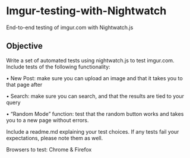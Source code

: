 # Imgur-testing-with-Nightwatch
End-to-end testing of imgur.com with Nightwatch.js

## Objective
Write a set of automated tests using nightwatch.js to test imgur.com. Include tests of the
following functionality:

• New Post: make sure you can upload an image and that it takes you to that page after

• Search: make sure you can search, and that the results are tied to your query

• “Random Mode” function: test that the random button works and takes you to a new
page without errors.

Include a readme.md explaining your test choices. If any tests fail your expectations,
please note them as well.

Browsers to test: Chrome & Firefox 